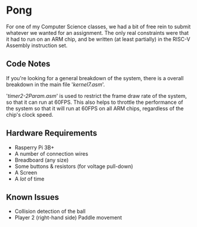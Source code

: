 # Pong
For one of my Computer Science classes, we had a bit of free rein to submit whatever we wanted for an assignment. 
The only real constraints were that it had to run on an ARM chip, and be written (at least partially) in the RISC-V Assembly instruction set.

## Code Notes
If you're looking for a general breakdown of the system, there is a overall breakdown in the main file '_kernel7.asm_'.

'_timer2-2Param.asm_' is used to restrict the frame draw rate of the system, so that it can run at 60FPS. This also helps to throttle the performance of the system so that it will run at 60FPS on all ARM chips, regardless of the chip's clock speed.

## Hardware Requirements
* Rasperry Pi 3B+
* A number of connection wires
* Breadboard (any size)
* Some buttons & resistors (for voltage pull-down)
* A Screen
* A _lot_ of time

## Known Issues
* Collision detection of the ball
* Player 2 (right-hand side) Paddle movement
